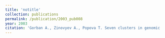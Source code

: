 ```yaml
---
title: 'notitle'
collection: publications
permalink: /publication/2003_pub008
year: 2003
citation: 'Gorban A., Zinovyev A., Popova T. Seven clusters in genomic triplet distributions. 2003. <i>In Silico Biology</i>. V.<b>3</b>, 0039. '
---
```

